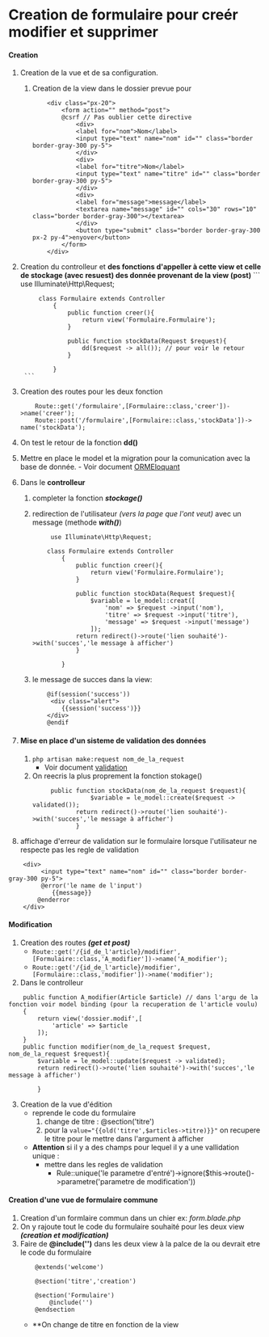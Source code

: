 # Creation de formulaire pour creér modifier et supprimer 

#### Creation

1. Creation de la vue et de sa configuration. 
    1. Creation de la view dans le dossier prevue pour 
        ```
            <div class="px-20">
                <form action="" method="post">
                @csrf // Pas oublier cette directive
                    <div>
                    <label for="nom">Nom</label>
                    <input type="text" name="nom" id="" class="border border-gray-300 py-5">
                    </div>
                    <div>
                    <label for="titre">Nom</label>
                    <input type="text" name="titre" id="" class="border border-gray-300 py-5">
                    </div>
                    <div>
                    <label for="message">message</label>
                    <textarea name="message" id="" cols="30" rows="10" class="border border-gray-300"></textarea>
                    </div>
                    <button type="submit" class="border border-gray-300 px-2 py-4">enyover</button>
                </form>
            </div>
        ```
2. Creation du controlleur et **des fonctions d'appeller à cette view et celle de stockage (avec resuest) des donnée provenant de la view (post)**
        ```
            use Illuminate\Http\Request;
            
            class Formulaire extends Controller
                {
                    public function creer(){
                        return view('Formulaire.Formulaire');
                    }

                    public function stockData(Request $request){
                        dd($request -> all()); // pour voir le retour 
                    }

                }
        ```
3. Creation des routes pour les deux fonction 
    ```
        Route::get('/formulaire',[Formulaire::class,'creer'])->name('creer');
        Route::post('/formulaire',[Formulaire::class,'stockData'])-> name('stockData');
    ```
4. On test le retour de la fonction **dd()**
5. Mettre en place le model et  la migration pour la comunication avec la base de donnée. 
        - Voir document [ORMEloquant](https://github.com/AlbertNd/Notes/blob/main/ORMEloquentInteractionBD.md)
6. Dans le **controlleur** 
    1. completer la fonction ***stockage()***
    2. redirection de l'utilisateur *(vers la page que l'ont veut)* avec un message (methode ***with()***) 

        ```
             use Illuminate\Http\Request;
            
            class Formulaire extends Controller
                {
                    public function creer(){
                        return view('Formulaire.Formulaire');
                    }

                    public function stockData(Request $request){
                        $variable = le_model::creat([
                            'nom' => $request ->input('nom'),
                            'titre' => $request ->input('titre'),
                            'message' => $request ->input('message')
                        ]);
                    return redirect()->route('lien souhaité')->with('succes','le message à afficher')
                    }

                }
        ```
    3. le message de succes dans la view:
        ```
            @if(session('success'))
             <div class="alert">
                {{session('success')}}
            </div>
            @endif     
        ```
7. #### Mise en place d'un sisteme de validation des données 
    1. `php artisan make:request nom_de_la_request`
        - Voir document [validation](https://github.com/AlbertNd/Notes/blob/main/validation.md)
    2. On reecris la plus proprement la fonction stokage()
        ```
             public function stockData(nom_de_la_request $request){
                        $variable = le_model::create($request -> validated());
                    return redirect()->route('lien souhaité')->with('succes','le message à afficher')
                    }
        ```
8. affichage d'erreur de validation sur le formulaire lorsque l'utilisateur ne respecte pas les regle de validation
```
    <div>
         <input type="text" name="nom" id="" class="border border-gray-300 py-5">
         @error('le name de l'input')
            {{message}}
        @enderror
    </div>
```

#### Modification 
1. Creation des routes ***(get et post)***
    - `Route::get('/{id_de_l'article}/modifier',[Formulaire::class,'A_modifier'])->name('A_modifier');`
    - `Route::get('/{id_de_l'article}/modifier',[Formulaire::class,'modifier'])->name('modifier');`
2. Dans le controlleur 
```
    public function A_modifier(Article $article) // dans l'argu de la fonction voir model binding (pour la recuperation de l'article voulu)
    {
        return view('dossier.modif',[
            'article' => $article
        ]);
    }
    public function modifier(nom_de_la_request $request, nom_de_la_request $request){
        $variable = le_model::update($request -> validated);
        return redirect()->route('lien souhaité')->with('succes','le message à afficher')
        
        }
```
3. Creation de la vue d'édition
    - reprende le code du formulaire 
        1. change de titre : @section('titre')
        2. pour la `value="{{old('titre',$articles->titre)}}"` on recupere le titre pour le mettre dans l'argument à afficher 
    - **Attention**  si il y a des champs pour lequel il y a une vallidation unique :
        - mettre dans les regles de validation 
            - Rule::unique('le parametre d'entré')->ignore($this->route()->parametre('parametre de modification')) 

#### Creation d'une vue de formulaire commune
1. Creation d'un formlaire commun dans un chier ex: *form.blade.php*
2. On y rajoute tout le code du formulaire souhaité pour les deux view ***(creation et modification)***
3. Faire de **@include('')** dans les deux view à la palce de la ou devrait etre le code du formulaire 
    ```
        @extends('welcome')

        @section('titre','creation')

        @section('Formulaire')
            @include('')
        @endsection
    ```
    - **On change de titre en fonction de la view
